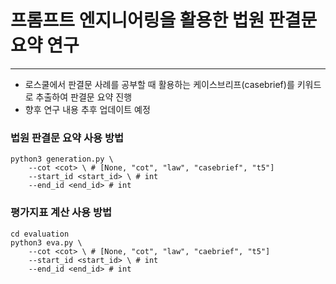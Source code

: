 # 프롬프트 엔지니어링을 활용한 법원 판결문 요약 연구
---
- 로스쿨에서 판결문 사례를 공부할 때 활용하는 케이스브리프(casebrief)를 키워드로 추출하여 판결문 요약 진행
- 향후 연구 내용 추후 업데이트 예정

### 법원 판결문 요약 사용 방법
```
python3 generation.py \
    --cot <cot> \ # [None, "cot", "law", "casebrief", "t5"]
    --start_id <start_id> \ # int
    --end_id <end_id> # int 
```

### 평가지표 계산 사용 방법
```
cd evaluation
python3 eva.py \
    --cot <cot> \ # [None, "cot", "law", "caebrief", "t5"]
    --start_id <start_id> \ # int
    --end_id <end_id> # int
```